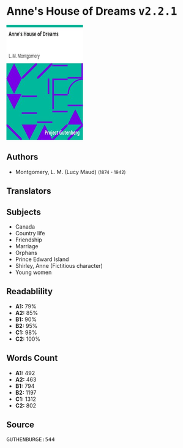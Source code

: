 # Anne's House of Dreams <kbd>v2.2.1</kbd>

![](./cover.medium.jpg "")

## Authors


 - Montgomery, L. M. (Lucy Maud) <small>(1874 - 1942)</small>

## Translators



## Subjects


 - Canada
 - Country life
 - Friendship
 - Marriage
 - Orphans
 - Prince Edward Island
 - Shirley, Anne (Fictitious character)
 - Young women

## Readablility


 - **A1:** 79%
 - **A2:** 85%
 - **B1:** 90%
 - **B2:** 95%
 - **C1:** 98%
 - **C2:** 100%

## Words Count


 - **A1:** 492
 - **A2:** 463
 - **B1:** 794
 - **B2:** 1197
 - **C1:** 1312
 - **C2:** 802

## Source


<kbd>GUTHENBURGE:544</kbd>

